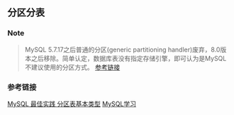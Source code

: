 ## 分区分表


### Note
> MySQL 5.7.17之后普通的分区(generic partitioning handler)废弃，8.0版本之后移除。简单认定，数据库表没有指定存储引擎，即可认为是MySQL不建议使用的分区方式。 [参考链接](https://www.jianshu.com/p/94703170dd85)

### 参考链接
[MySQL 最佳实践 分区表基本类型](http://mysql.taobao.org/monthly/2017/11/09/)
[MySQL学习](https://www.jianshu.com/p/94703170dd85)
